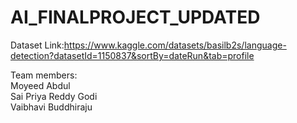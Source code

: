 # AI_FINALPROJECT_UPDATED



Dataset Link:https://www.kaggle.com/datasets/basilb2s/language-detection?datasetId=1150837&sortBy=dateRun&tab=profile


Team members:<br>
Moyeed Abdul<br>
Sai Priya Reddy Godi<br>
Vaibhavi Buddhiraju
